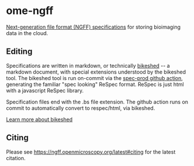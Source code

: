 # ome-ngff

[Next-generation file format (NGFF) specifications](https://ngff.openmicroscopy.org/latest/) for storing bioimaging data in the cloud.

## Editing

Specifications are written in markdown, or technically
[bikeshed](https://github.com/tabatkins/bikeshed) -- a markdown document, with
special extensions understood by the bikeshed tool. The bikeshed tool is run
on-commit via the [spec-prod github action](https://github.com/w3c/spec-prod),
generating the familiar "spec looking" ReSpec format. ReSpec is just html with
a javascript ReSpec library.

Specification files end with the .bs file extension. The github action runs on
commit to automatically convert to respec/html, via bikeshed. 

[Learn more about bikeshed](https://w3c-ccg.github.io/bikeshed_instructions.html)

## Citing

Please see https://ngff.openmicroscopy.org/latest#citing for the latest
citation.

